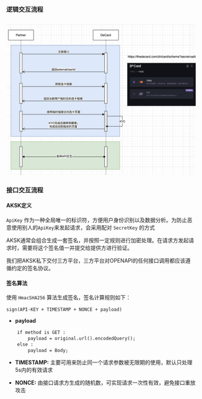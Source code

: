 ### 逻辑交互流程
![](../images/flow.png)
---

### 接口交互流程

#### AKSK定义
`ApiKey` 作为一种全局唯一的标识符，方便用户身份识别以及数据分析。为防止恶意使用别人的`ApiKey`来发起请求，会采用配对 `SecretKey` 的方式

AKSK通常会组合生成一套签名，并按照一定规则进行加密处理。在请求方发起请求时，需要将这个签名值一并提交给提供方进行验证。 

我们把AKSK私下交付三方平台，三方平台对OPENAPI的任何接口调用都应该遵循约定的签名协议。

#### 签名算法
使用 `HmacSHA256` 算法生成签名，签名计算规则如下：
```
sign(API-KEY + TIMESTAMP + NONCE + payload)
```

- **payload**
```
    if method is GET : 
        payload = original.url().encodedQuery();
    else :
        payload = Body;
```

- **TIMESTAMP:** 主要可用来防止同一个请求参数被无限期的使用，默认只处理5s内的有效请求

- **NONCE:** 由接口请求方生成的随机数，可实现请求一次性有效，避免接口重放攻击


